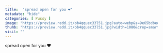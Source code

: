 ```yaml
---
title:  "spread open for you ❤"
metadate: "hide"
categories: [ Pussy ]
image: "https://preview.redd.it/ob4qquec33l51.jpg?auto=webp&s=9e65bdbed941018cdd2affd2b36fcd3632fa256e"
thumb: "https://preview.redd.it/ob4qquec33l51.jpg?width=1080&crop=smart&auto=webp&s=1a40190534f22fb20952fa0fbf98392627d905e0"
visit: ""
---
```

spread open for you ❤
